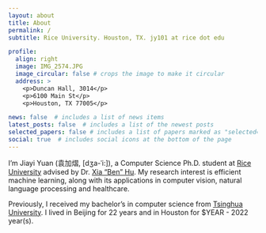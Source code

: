 ```yaml
---
layout: about
title: About
permalink: /
subtitle: Rice University. Houston, TX. jy101 at rice dot edu

profile:
  align: right
  image: IMG_2574.JPG
  image_circular: false # crops the image to make it circular
  address: >
    <p>Duncan Hall, 3014</p>
    <p>6100 Main St</p>
    <p>Houston, TX 77005</p>

news: false  # includes a list of news items
latest_posts: false  # includes a list of the newest posts
selected_papers: false # includes a list of papers marked as "selected={true}"
social: true  # includes social icons at the bottom of the page
---
```


I’m Jiayi Yuan (袁加熠, [dʒa-ˈi:]), a Computer Science Ph.D. student at [Rice University](https://www.rice.edu/) advised by Dr. [Xia “Ben” Hu](https://cs.rice.edu/~xh37/index.html). My research interest is efficient machine learning, along with its applications in computer vision, natural language processing and healthcare.

Previously, I received my bachelor’s in computer science from [Tsinghua University](https://www.tsinghua.edu.cn/). I lived in Beijing for 22 years and in Houston for $YEAR - 2022 year(s).

<!-- Write your biography here. Tell the world about yourself. Link to your favorite [subreddit](http://reddit.com). You can put a picture in, too. The code is already in, just name your picture `prof_pic.jpg` and put it in the `img/` folder.

Put your address / P.O. box / other info right below your picture. You can also disable any of these elements by editing `profile` property of the YAML header of your `_pages/about.md`. Edit `_bibliography/papers.bib` and Jekyll will render your [publications page](/al-folio/publications/) automatically.

Link to your social media connections, too. This theme is set up to use [Font Awesome icons](http://fortawesome.github.io/Font-Awesome/) and [Academicons](https://jpswalsh.github.io/academicons/), like the ones below. Add your Facebook, Twitter, LinkedIn, Google Scholar, or just disable all of them. -->
